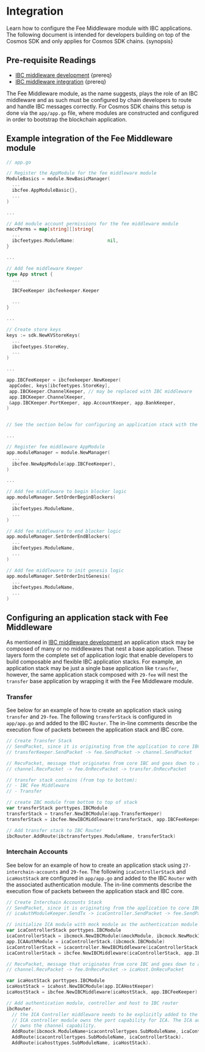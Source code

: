 <!--
order: 2
-->

# Integration

Learn how to configure the Fee Middleware module with IBC applications. The following document is intended for developers building on top of the Cosmos SDK and only applies for Cosmos SDK chains. {synopsis}

## Pre-requisite Readings

* [IBC middleware development](../../ibc/middleware/develop.md) {prereq}
* [IBC middleware integration](../../ibc/middleware/integration.md) {prereq}

The Fee Middleware module, as the name suggests, plays the role of an IBC middleware and as such must be configured by chain developers to route and handle IBC messages correctly.
For Cosmos SDK chains this setup is done via the `app/app.go` file, where modules are constructed and configured in order to bootstrap the blockchain application.

## Example integration of the Fee Middleware module

```go
// app.go

// Register the AppModule for the fee middleware module
ModuleBasics = module.NewBasicManager(
  ...
  ibcfee.AppModuleBasic{},
  ...
)

... 

// Add module account permissions for the fee middleware module
maccPerms = map[string][]string{
  ...
  ibcfeetypes.ModuleName:            nil,
}

...

// Add fee middleware Keeper
type App struct {
  ...

  IBCFeeKeeper ibcfeekeeper.Keeper

  ...
}

...

// Create store keys 
keys := sdk.NewKVStoreKeys(
  ...
  ibcfeetypes.StoreKey,
  ...
)

... 

app.IBCFeeKeeper = ibcfeekeeper.NewKeeper(
 appCodec, keys[ibcfeetypes.StoreKey],
 app.IBCKeeper.ChannelKeeper, // may be replaced with IBC middleware
 app.IBCKeeper.ChannelKeeper,
 &app.IBCKeeper.PortKeeper, app.AccountKeeper, app.BankKeeper,
)


// See the section below for configuring an application stack with the fee middleware module

...

// Register fee middleware AppModule
app.moduleManager = module.NewManager(
  ...
  ibcfee.NewAppModule(app.IBCFeeKeeper),
)

...

// Add fee middleware to begin blocker logic
app.moduleManager.SetOrderBeginBlockers(
  ...
  ibcfeetypes.ModuleName,
  ...
)

// Add fee middleware to end blocker logic
app.moduleManager.SetOrderEndBlockers(
  ...
  ibcfeetypes.ModuleName,
  ...
)

// Add fee middleware to init genesis logic
app.moduleManager.SetOrderInitGenesis(
  ...
  ibcfeetypes.ModuleName,
  ...
)
```

## Configuring an application stack with Fee Middleware

As mentioned in [IBC middleware development](../../ibc/middleware/develop.md) an application stack may be composed of many or no middlewares that nest a base application.
These layers form the complete set of application logic that enable developers to build composable and flexible IBC application stacks.
For example, an application stack may be just a single base application like `transfer`, however, the same application stack composed with `29-fee` will nest the `transfer` base application
by wrapping it with the Fee Middleware module.

### Transfer

See below for an example of how to create an application stack using `transfer` and `29-fee`.
The following `transferStack` is configured in `app/app.go` and added to the IBC `Router`.
The in-line comments describe the execution flow of packets between the application stack and IBC core.

```go
// Create Transfer Stack
// SendPacket, since it is originating from the application to core IBC:
// transferKeeper.SendPacket -> fee.SendPacket -> channel.SendPacket

// RecvPacket, message that originates from core IBC and goes down to app, the flow is the other way
// channel.RecvPacket -> fee.OnRecvPacket -> transfer.OnRecvPacket

// transfer stack contains (from top to bottom):
// - IBC Fee Middleware
// - Transfer

// create IBC module from bottom to top of stack
var transferStack porttypes.IBCModule
transferStack = transfer.NewIBCModule(app.TransferKeeper)
transferStack = ibcfee.NewIBCMiddleware(transferStack, app.IBCFeeKeeper)

// Add transfer stack to IBC Router
ibcRouter.AddRoute(ibctransfertypes.ModuleName, transferStack)
```

### Interchain Accounts

See below for an example of how to create an application stack using `27-interchain-accounts` and `29-fee`.
The following `icaControllerStack` and `icaHostStack` are configured in `app/app.go` and added to the IBC `Router` with the associated authentication module.
The in-line comments describe the execution flow of packets between the application stack and IBC core.

```go
// Create Interchain Accounts Stack
// SendPacket, since it is originating from the application to core IBC:
// icaAuthModuleKeeper.SendTx -> icaController.SendPacket -> fee.SendPacket -> channel.SendPacket

// initialize ICA module with mock module as the authentication module on the controller side
var icaControllerStack porttypes.IBCModule
icaControllerStack = ibcmock.NewIBCModule(&mockModule, ibcmock.NewMockIBCApp("", scopedICAMockKeeper))
app.ICAAuthModule = icaControllerStack.(ibcmock.IBCModule)
icaControllerStack = icacontroller.NewIBCMiddleware(icaControllerStack, app.ICAControllerKeeper)
icaControllerStack = ibcfee.NewIBCMiddleware(icaControllerStack, app.IBCFeeKeeper)

// RecvPacket, message that originates from core IBC and goes down to app, the flow is:
// channel.RecvPacket -> fee.OnRecvPacket -> icaHost.OnRecvPacket

var icaHostStack porttypes.IBCModule
icaHostStack = icahost.NewIBCModule(app.ICAHostKeeper)
icaHostStack = ibcfee.NewIBCMiddleware(icaHostStack, app.IBCFeeKeeper)

// Add authentication module, controller and host to IBC router
ibcRouter.
  // the ICA Controller middleware needs to be explicitly added to the IBC Router because the
  // ICA controller module owns the port capability for ICA. The ICA authentication module
  // owns the channel capability.
  AddRoute(ibcmock.ModuleName+icacontrollertypes.SubModuleName, icaControllerStack) // ica with mock auth module stack route to ica (top level of middleware stack)
  AddRoute(icacontrollertypes.SubModuleName, icaControllerStack).
  AddRoute(icahosttypes.SubModuleName, icaHostStack).
```
